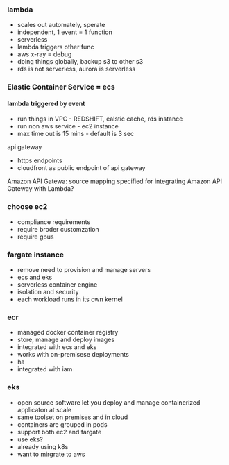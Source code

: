 ### lambda
- scales out automately, sperate
- independent, 1 event = 1 function
- serverless
- lambda triggers other func
- aws x-ray = debug
- doing things globally, backup s3 to other s3 
- rds is not serverless, aurora is serverless

### Elastic Container Service = ecs


#### lambda triggered by event
- run things in VPC - REDSHIFT, ealstic cache,  rds instance
- run non aws service - ec2 instance
- max time out is 15 mins - default is 3 sec


api gateway
- https endpoints
- cloudfront as public endpoint of api gateway

Amazon API Gatewa: source mapping specified for integrating Amazon API Gateway with Lambda?

### choose ec2
- compliance requirements 
- require broder customzation
- require gpus


### fargate instance
- remove need to provision and manage servers
- ecs and eks
- serverless container engine
- isolation and security
- each workload runs in its own kernel

### ecr
- managed docker container registry
- store, manage and deploy images
- integrated with ecs and eks
- works with on-premisese deployments
- ha
- integrated with iam

### eks
- open source software let you deploy and manage containerized applicaton at scale
- same toolset on premises and in cloud
- containers are grouped in pods
- support both ec2 and fargate
- use eks?
 - already using k8s
 - want to mirgrate to aws
